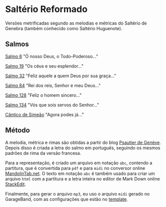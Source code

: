 # Saltério Reformado

Versões metrificadas segundo as melodias e métricas do Saltério de Genebra (também conhecido como Saltério Huguenote).

## Salmos

[Salmo 8](psalms/8/README.md) "Ó nosso Deus, o Todo-Poderoso..."

[Salmo 19](psalms/19/README.md) "Os céus e seu esplendor..."

[Salmo 32](psalms/32/README.md) "Feliz aquele a quem Deus por sua graça..."

[Salmo 84](psalms/84/README.md) "Rei dos reis, Senhor e meu Deus..."

[Salmo 128](psalms/128/README.md) "Feliz o homem sincero..."

[Salmo 134](psalms/134/README.md) "Vós que sois servos do Senhor..."

[Cântico de Simeão](psalms/nunc-dimittis/) "Agora podes já..."

## Método

A melodia, métrica e rimas são obtidas a partir do blog [Psautier de Genève](http://psautierdegeneve.blogspot.com/2012/09/psaume-84.html). Depois disso é criada a letra do salmo em português, seguindo os mesmos padrões de rima da versão francesa.

Para a representação, é criado um arquivo em notação `abc`, contendo a partitura, que é convertida para `pdf` e para `midi` no conversor online [MandolinTab.net](https://www.mandolintab.net/abcconverter.php). O texto em notação `abc` é também usado para criar um arquivo `html` com a partitura e a letra inteira no editor de Mark Down online [StackEdit](https://stackedit.io/).

Finalmente, para gerar o arquivo `mp3`, eu uso o arquivo `midi` gerado no GarageBand, com as configurações que estão no [template](src/band/PsalmSkeleton.band/).



